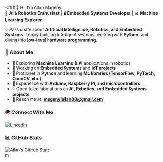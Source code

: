 -### 👋 Hi, I’m Allan Mugenyi  
🤖 **AI & Robotics Enthusiast** | 🖥️ **Embedded Systems Developer** | 📊 **Machine Learning Explorer**  

💡 Passionate about **Artificial Intelligence, Robotics, and Embedded Systems**. I enjoy building intelligent systems, working with **Python**, and diving into **low-level hardware programming**.  

### 🚀 About Me  
- 🤖 Exploring **Machine Learning & AI** applications in robotics  
- 🔌 Working on **Embedded Systems** and **IoT projects**  
- 🐍 Proficient in **Python** and learning **ML libraries (TensorFlow, PyTorch, OpenCV, etc.)**  
- 🔧 Experience with **Arduino, Raspberry Pi, and microcontrollers**  
- 💡 Open to collaborations on **AI, Robotics, and Embedded Systems projects**  
- 📩 Reach me at: **[mugenyiallan88@gmail.com](mailto:mugenyiallan88@gmail.com)**  

### 🌍 Connect With Me  
[![LinkedIn](https://img.shields.io/badge/LinkedIn-Connect-blue?style=flat&logo=linkedin)](https://www.linkedin.com/in/allan-mugenyi-505a32278/)  

### 📊 GitHub Stats  
![Allan's GitHub Stats](https://github-readme-stats.vercel.app/api?username=your-username&show_icons=true&theme=tokyonight)  
m 



